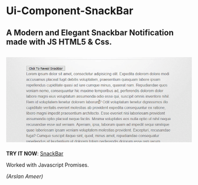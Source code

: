 # Ui-Component-SnackBar
## A Modern and Elegant Snackbar Notification made with JS HTML5 &amp; Css.

![](snackBar-demo.gif)
----------------------------------------------------------------
**TRY IT NOW**: [SnackBar](https://arslanameer.github.io/Ui-Component-SnackBar/)

Worked with Javascript Promises.

_(Arslan Ameer)_
